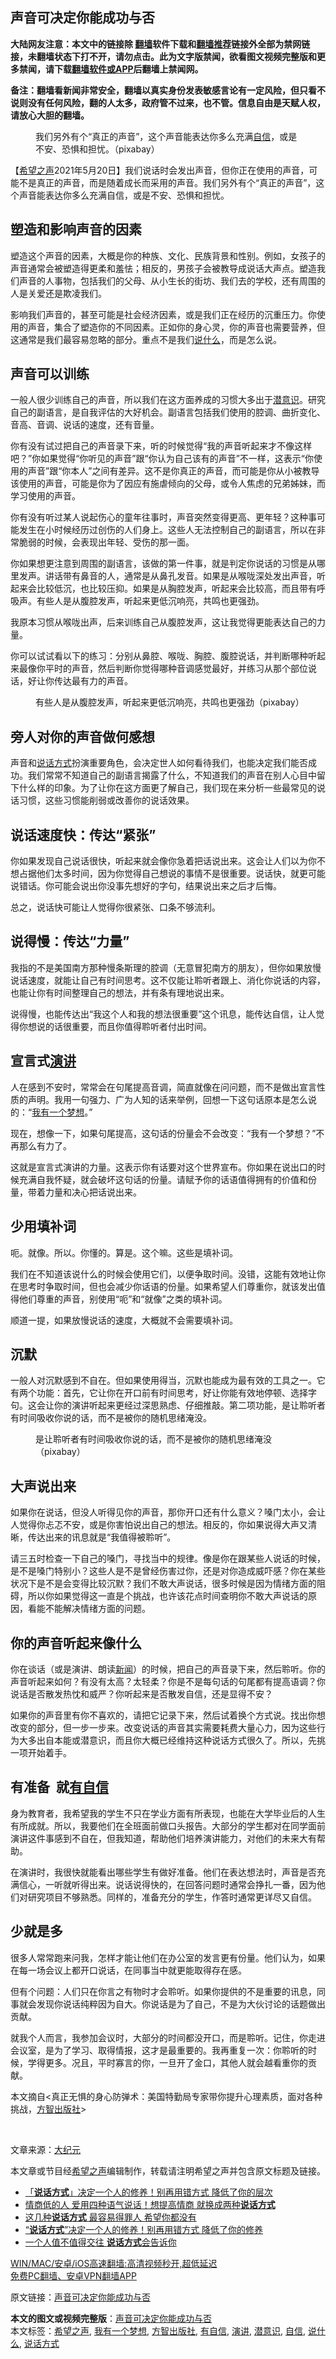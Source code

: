  <h2>声音可决定你能成功与否</h2> <p class="notice"><b>大陆网友注意：本文中的链接除 <a href="https://github.com/bannedbook/fanqiang" >翻墙</a>软件下载和<a href="https://github.com/killgcd/justmysocks/blob/master/README.md">翻墙推荐</a>链接外全部为禁网链接，未翻墙状态下打不开，请勿点击。此为文字版禁闻，欲看图文视频完整版和更多禁闻，请下载<a href="https://github.com/bannedbook/fanqiang">翻墙软件或APP</a>后翻墙上禁闻网。</p><p>备注：翻墙看新闻非常安全，翻墙以真实身份发表敏感言论有一定风险，但只看不说则没有任何风险，翻的人太多，政府管不过来，也不管。信息自由是天赋人权，请放心大胆的翻墙。</b></p>  <div class="entry"> <figure> <p><figcaption>我们另外有个“真正的声音”，这个声音能表达你多么充满<a href="https://www.bannedbook.org/bnews/tag/%E8%87%AA%E4%BF%A1/" class="st_tag internal_tag" rel="tag" title="标签 自信 下的日志">自信</a>，或是不安、恐惧和担忧。（pixabay）</figcaption></figure> <p>【<span class='wp_keywordlink_affiliate'><a href="https://www.soundofhope.org" title="希望之声" target="_blank">希望之声</a></span>2021年5月20日】我们说话时会发出声音，但你正在使用的声音，可能不是真正的声音，而是随着成长而采用的声音。我们另外有个“真正的声音”，这个声音能表达你多么充满自信，或是不安、恐惧和担忧。</p> <h2><strong>塑造和影响声音的因素</strong></h2> <p>塑造这个声音的因素，大概是你的种族、文化、民族背景和性别。例如，女孩子的声音通常会被塑造得更柔和羞怯；相反的，男孩子会被教导成说话大声点。塑造我们声音的人事物，包括我们的父母、从小生长的街坊、我们去的学校，还有周围的人是关爱还是欺凌我们。</p> <p>影响我们声音的，甚至可能是社会经济因素，或是我们正在经历的沉重压力。你使用的声音，集合了塑造你的不同因素。正如你的身心灵，你的声音也需要营养，但这通常是我们最容易忽略的部分。重点不是我们<a href="https://www.bannedbook.org/bnews/tag/%E8%AF%B4%E4%BB%80%E4%B9%88/" class="st_tag internal_tag" rel="tag" title="标签 说什么 下的日志">说什么</a>，而是怎么说。</p> <h2><strong>声音可以训练</strong></h2> <p>一般人很少训练自己的声音，所以我们在这方面养成的习惯大多出于<a href="https://www.bannedbook.org/bnews/tag/%E6%BD%9C%E6%84%8F%E8%AF%86/" class="st_tag internal_tag" rel="tag" title="标签 潜意识 下的日志">潜意识</a>。研究自己的副语言，是自我评估的大好机会。副语言包括我们使用的腔调、曲折变化、音高、音调、说话的速度，还有音量。</p> <p>你有没有试过把自己的声音录下来，听的时候觉得“我的声音听起来才不像这样吧？”你如果觉得“你听见的声音”跟“你认为自己该有的声音”不一样，这表示“你使用的声音”跟“你本人”之间有差异。这不是你真正的声音，而可能是你从小被教导该使用的声音，可能是你为了因应有施虐倾向的父母，或令人焦虑的兄弟姊妹，而学习使用的声音。</p> <p>你有没有听过某人说起伤心的童年往事时，声音突然变得更高、更年轻？这种事可能发生在小时候经历过创伤的人们身上。这些人无法控制自己的副语言，所以在非常脆弱的时候，会表现出年轻、受伤的那一面。</p> <p>你如果想更注意到周围的副语言，该做的第一件事，就是判定你说话的习惯是从哪里发声。讲话带有鼻音的人，通常是从鼻孔发音。如果是从喉咙深处发出声音，听起来会比较低沉，也比较压抑。如果是从胸腔发声，听起来会比较高，而且带有呼吸声。有些人是从腹腔发声，听起来更低沉响亮，共鸣也更强劲。</p> <p>我原本习惯从喉咙出声，后来训练自己从腹腔发声，这让我觉得更能表达自己的力量。</p> <p>你可以试试看以下的练习：分别从鼻腔、喉咙、胸腔、腹腔说话，并判断哪种听起来最像你平时的声音，然后判断你觉得哪种音调感觉最好，并练习从那个部位说话，好让你传达最有力的声音。</p>  <figure><figcaption>有些人是从腹腔发声，听起来更低沉响亮，共鸣也更强劲（pixabay）</figcaption></figure> <h2><strong>旁人对你的声音做何感想</strong></h2> <p>声音和<a href="https://www.bannedbook.org/bnews/tag/%E8%AF%B4%E8%AF%9D%E6%96%B9%E5%BC%8F/" class="st_tag internal_tag" rel="tag" title="标签 说话方式 下的日志">说话方式</a>扮演重要角色，会决定世人如何看待我们，也能决定我们能否成功。我们常常不知道自己的副语言揭露了什么，不知道我们的声音在别人心目中留下什么样的印象。为了让你在这方面更了解自己，我们现在来分析一些最常见的说话习惯，这些习惯能削弱或改善你的说话效果。</p> <h2><strong>说话速度快：传达“紧张”</strong></h2> <p>你如果发现自己说话很快，听起来就会像你急着把话说出来。这会让人们以为你不想占据他们太多时间，因为你觉得自己想说的事情不是很重要。说话快，就更可能说错话。你可能会说出你没事先想好的字句，结果说出来之后才后悔。</p> <p>总之，说话快可能让人觉得你很紧张、口条不够流利。</p> <h2><strong>说得慢：传达“力量”</strong></h2> <p>我指的不是美国南方那种慢条斯理的腔调（无意冒犯南方的朋友），但你如果放慢说话速度，就能让自己有时间思考。这不仅能让聆听者跟上、消化你说话的内容，也能让你有时间整理自己的想法，并有条有理地说出来。</p> <p>说得慢，也能传达出“我这个人和我的想法很重要”这个讯息，能传达自信，让人觉得你想说的话很重要，而且你值得聆听者付出时间。</p> <h2><strong>宣言式<a href="https://www.bannedbook.org/bnews/tag/%E6%BC%94%E8%AE%B2/" class="st_tag internal_tag" rel="tag" title="标签 演讲 下的日志">演讲</a></strong></h2> <p>人在感到不安时，常常会在句尾提高音调，简直就像在问问题，而不是做出宣言性质的声明。我用一句强力、广为人知的话来举例，回想一下这句话原本是怎么说的：“<a href="https://www.bannedbook.org/bnews/tag/%E6%88%91%E6%9C%89%E4%B8%80%E4%B8%AA%E6%A2%A6%E6%83%B3/" class="st_tag internal_tag" rel="tag" title="标签 我有一个梦想 下的日志">我有一个梦想</a>。”</p> <p>现在，想像一下，如果句尾提高，这句话的份量会不会改变：“我有一个梦想？”不再那么有力了。</p> <p>这就是宣言式演讲的力量。这表示你有话要对这个世界宣布。你如果在说出口的时候充满自我怀疑，就会破坏这句话的份量。请赋予你的话语值得拥有的价值和份量，带着力量和决心把话说出来。</p> <h2><strong>少用填补词</strong></h2> <p>呃。就像。所以。你懂的。算是。这个嘛。这些是填补词。</p>  <p>我们在不知道该说什么的时候会使用它们，以便争取时间。没错，这能有效地让你在思考时争取时间，但也会减少你话语的份量。如果希望人们尊重你，就该发出值得他们尊重的声音，别使用“呃”和“就像”之类的填补词。</p> <p>顺道一提，如果放慢说话的速度，大概就不会需要填补词。</p> <h2><strong>沉默</strong></h2> <p>一般人对沉默感到不自在。但如果使用得当，沉默也能成为最有效的工具之一。它有两个功能：首先，它让你在开口前有时间思考，好让你能有效地停顿、选择字句。这会让你的演讲听起来更经过深思熟虑、仔细推敲。第二项功能，是让聆听者有时间吸收你说的话，而不是被你的随机思绪淹没。</p> <figure><figcaption>是让聆听者有时间吸收你说的话，而不是被你的随机思绪淹没（pixabay）</figcaption></figure> <h2><strong>大声说出来</strong></h2> <p>如果你在说话，但没人听得见你的声音，那你开口还有什么意义？嗓门太小，会让人觉得你忐忑不安，或是你害怕说出自己的想法。相反的，你如果说得大声又清晰，传达出来的讯息就是“我值得被聆听”。</p> <p>请三五时检查一下自己的嗓门，寻找当中的规律。像是你在跟某些人说话的时候，是不是嗓门特别小？这些人是不是曾经伤害过你，还是对你造成威吓感？你在某些状况下是不是会变得比较沉默？我们不敢大声说话，很多时候是因为情绪方面的阻碍，所以你如果觉得这一直是个挑战，也许该花点时间查明你不敢大声说话的原因，看能不能解决情绪方面的问题。</p> <h2><strong>你的声音听起来像什么</strong></h2> <p>你在谈话（或是演讲、朗读<span class='wp_keywordlink_affiliate'><a href="https://www.bannedbook.org/" title="新闻">新闻</a></span>）的时候，把自己的声音录下来，然后聆听。你的声音听起来如何？有没有太高？太轻柔？你是不是每句话的句尾都有提高语调？你说话是否散发热忱和威严？你听起来是否散发自信，还是显得不安？</p> <p>如果你的声音里有你不喜欢的，请把它记录下来，然后试着换个方式说。找出你想改变的部分，但一步一步来。改变说话的声音其实需要耗费大量心力，因为这些行为大多出自本能或潜意识，而且你大概已经维持这种说话方式很久了。所以，先挑一项开始着手。</p> <h2><strong>有准备  就<a href="https://www.bannedbook.org/bnews/tag/%E6%9C%89%E8%87%AA%E4%BF%A1/" class="st_tag internal_tag" rel="tag" title="标签 有自信 下的日志">有自信</a></strong></h2> <p>身为教育者，我希望我的学生不只在学业方面有所表现，也能在大学毕业后的人生有所成就。所以，我要他们在全班面前做口头报告。大部分的学生都对在同学面前演讲这件事感到不自在，但我知道，帮助他们培养演讲能力，对他们的未来大有帮助。</p> <p>在演讲时，我很快就能看出哪些学生有做好准备。他们在表达想法时，声音是否充满信心，一听就听得出来。说话说得快的，在回答问题时通常会挣扎一番，因为他们对研究项目不够熟悉。同样的，准备充分的学生，作答时通常更详尽又自信。</p>  <h2><strong>少就是多</strong></h2> <p>很多人常常跑来问我，怎样才能让他们在办公室的发言更有份量。他们认为，如果在每一场会议上都开口说话，在同事当中就更能取得存在感。</p> <p>但有个问题：人们只在你言之有物时才会聆听。如果你提供的不是重要的讯息，同事就会发现你说话纯粹因为自大。你说话是为了自己，不是为大伙讨论的话题做出贡献。</p> <p>就我个人而言，我参加会议时，大部分的时间都没开口，而是聆听。记住，你走进会议室，是为了学习、取得情报，这才是最重要的。我再重复一次：你聆听的时候，学得更多。况且，平时寡言的你，一旦开了金口，其他人就会越看重你的贡献。</p> <p>本文摘自&lt;真正无惧的身心防弹术：美国特勤局专家带你提升心理素质，面对各种挑战，<a href="https://www.bannedbook.org/bnews/tag/%E6%96%B9%E6%99%BA%E5%87%BA%E7%89%88%E7%A4%BE/" class="st_tag internal_tag" rel="tag" title="标签 方智出版社 下的日志">方智出版社</a>&gt;</p> <p> </p> <p>文章来源：<span class='wp_keywordlink_affiliate'><a href="http://www.epochtimes.com/" title="大纪元" target="_blank">大纪元</a></span></p> <p>本文章或节目经<a href="https://www.bannedbook.org/bnews/tag/%e5%b8%8c%e6%9c%9b%e4%b9%8b%e5%a3%b0/" class="st_tag internal_tag" rel="tag" title="标签 希望之声 下的日志">希望之声</a>编辑制作，转载请注明希望之声并包含原文标题及链接。 </p> <ul class='op-related-articles' title='相关阅读'> <li><a href='https://www.bannedbook.org/bnews/funmedia/20200317/1295081.html' target='_blank'>「<b>说话方式</b>」决定一个人的修养！别再用错方式 降低了你的层次</a></li> <li><a href='https://www.bannedbook.org/bnews/funmedia/20200112/1257685.html' target='_blank'>情商低的人 爱用四种语气说话！想提高情商 就换成两种<b>说话方式</b></a></li> <li><a href='https://www.bannedbook.org/bnews/lifebaike/20191217/1242799.html' target='_blank'>这几种<b>说话方式</b> 最容易得罪人 希望你都没有</a></li> <li><a href='https://www.bannedbook.org/bnews/lifebaike/20191216/1241913.html' target='_blank'>“<b>说话方式</b>”决定一个人的修养！别再用错方式 降低了你的修养</a></li> <li><a href='https://www.bannedbook.org/bnews/lifebaike/20191005/1202287.html' target='_blank'>一个人值不值得交往 <b>说话方式</b>会告诉你</a></li> </ul> <p class="texttj"> <a href="https://github.com/bannedbook/fanqiang/wiki/V2ray%E6%9C%BA%E5%9C%BA" target="_blank">WIN/MAC/安卓/iOS高速翻墙:高清视频秒开,超低延迟</a><br/> <a href="https://github.com/bannedbook/fanqiang/wiki/%E7%A6%81%E9%97%BB%E7%BD%91%E5%AE%89%E5%8D%93%E7%BF%BB%E5%A2%99%E6%96%B0%E9%97%BBAPP" target="_blank">免费PC翻墙、安卓VPN翻墙APP</a></p><p>原文链接：<a class="src_link"  href="https://www.soundofhope.org/post/507365" target="_blank">声音可决定你能成功与否</a></p> <a name='sharetosocial'></a>       <div><b>本文的图文或视频完整版</b>：<a href='https://www.bannedbook.org/bnews/comments/20210521/1550762.html'>声音可决定你能成功与否</a></div>  </div><!--END ENTRY--> <div class="postfooter"> <div>本文标签：<a href="https://www.bannedbook.org/bnews/tag/%e5%b8%8c%e6%9c%9b%e4%b9%8b%e5%a3%b0/" rel="tag">希望之声</a>, <a href="https://www.bannedbook.org/bnews/tag/%E6%88%91%E6%9C%89%E4%B8%80%E4%B8%AA%E6%A2%A6%E6%83%B3/" rel="tag">我有一个梦想</a>, <a href="https://www.bannedbook.org/bnews/tag/%E6%96%B9%E6%99%BA%E5%87%BA%E7%89%88%E7%A4%BE/" rel="tag">方智出版社</a>, <a href="https://www.bannedbook.org/bnews/tag/%E6%9C%89%E8%87%AA%E4%BF%A1/" rel="tag">有自信</a>, <a href="https://www.bannedbook.org/bnews/tag/%E6%BC%94%E8%AE%B2/" rel="tag">演讲</a>, <a href="https://www.bannedbook.org/bnews/tag/%E6%BD%9C%E6%84%8F%E8%AF%86/" rel="tag">潜意识</a>, <a href="https://www.bannedbook.org/bnews/tag/%E8%87%AA%E4%BF%A1/" rel="tag">自信</a>, <a href="https://www.bannedbook.org/bnews/tag/%E8%AF%B4%E4%BB%80%E4%B9%88/" rel="tag">说什么</a>, <a href="https://www.bannedbook.org/bnews/tag/%E8%AF%B4%E8%AF%9D%E6%96%B9%E5%BC%8F/" rel="tag">说话方式</a></div>  </div><!--END POSTFOOTER--> 